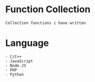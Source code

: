 Function Collection
===
    Collection functions i have written

Language
===
    - C/C++
    - JavaScript
    - Node.JS
    - PHP
    - Python
